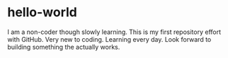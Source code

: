 # hello-world
I am a non-coder though slowly learning. This is my first repository effort with GitHub. 
Very new to coding. Learning every day. Look forward to building something the actually works. 
